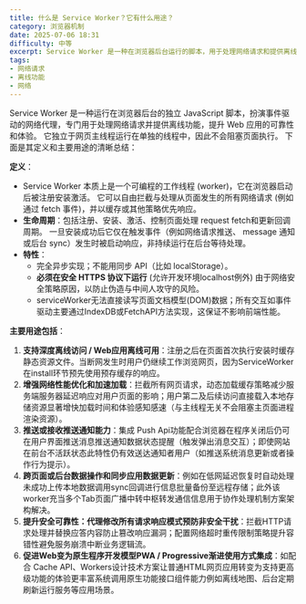 ```yaml
---
title: 什么是 Service Worker？它有什么用途？
category: 浏览器机制
date: 2025-07-06 18:31
difficulty: 中等
excerpt: Service Worker 是一种在浏览器后台运行的脚本，用于处理网络请求和提供离线功能。
tags:
- 网络请求
- 离线功能
- 网络
---
```

Service Worker 是一种运行在浏览器后台的独立 JavaScript 脚本，扮演事件驱动的网络代理，专门用于处理网络请求并提供离线功能，提升 Web 应用的可靠性和体验。 它独立于网页主线程运行在单独的线程中，因此不会阻塞页面执行。 下面是其定义和主要用途的清晰总结：  

**定义**：  
- Service Worker 本质上是一个可编程的工作线程 (worker)，它在浏览器启动后被注册安装激活。 它可以自由拦截与处理从页面发生的所有网络请求 (例如通过 fetch 事件)，并以缓存或其他策略优先响应。  
- **生命周期**：包括注册、安装、激活、控制页面处理 request fetch和更新回调周期。 一旦安装成功后它仅在触发事件（例如网络请求推送、 message 通知或后台 sync）发生时被启动响应，非持续运行在后台等待处理。  
- **特性**：  
  - 完全异步实现；不能用同步 API（比如 localStorage）。
  - **必须在安全 HTTPS 协议下运行** (允许开发环境localhost例外) 由于网络安全策略原因，以防止伪造与中间人攻守的风险。  
  - serviceWorker无法直接读写页面文档模型(DOM)数据；所有交互如事件驱动主要通过IndexDB或FetchAPI方法实现，这保证不影响前端性能。  

**主要用途包括**：  
1. **支持深度离线访问 / Web应用离线可用**：注册之后在页面首次执行安装时缓存静态资源文件。当断网发生时用户仍继续工作浏览网页，因为ServiceWorker在install环节预先使用预存缓存的响应。  
2. **增强网络性能优化和加速加载**：拦截所有网页请求，动态加载缓存策略减少服务端服务器延迟响应对用户页面的影响；用户第二及后续访问直接载入本地存储资源显著增快加载时间和体验感知感速（与主线程无关不会阻塞主页面进程渲染资源）。  
3. **推送或接收推送通知能力**：集成 Push Api功能配合浏览器在程序关闭后仍可在用户界面推送消息推送通知数据状态提醒（触发弹出消息交互）；即使网站在前台不活跃状态此特性仍有效送达通知者用户（如推送系统消息更新或者操作行为提示）。  
4. **跨页面或后台数据操作和同步应用数据更新**：例如在低网延迟恢复时自动处理未成功上传本地数据调用sync回调进行信息批量备份至远程存储；此外该worker充当多个Tab页面广播中转中枢转发通信信息用于协作处理机制方案架构解决。  
5. **提升安全可靠性：代理修改所有请求响应模式预防非安全干扰**：拦截HTTP请求处理并替换应答内容防止篡改响应漏洞；配置网络超时重传限制策略提升容错性避免服务崩溃中断业务逻辑流。  
6. **促进Web变为原生程序开发模型PWA / Progressive渐进使用方式集成**：如配合 Cache API、Workers设计技术方案让普通HTML网页应用转变为支持更高级功能的体验更丰富系统调用原生功能接口组件能力例如离线地图、后台定期刷新运行服务等应用场景。
